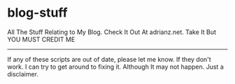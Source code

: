 # blog-stuff
All The Stuff Relating to My Blog. Check It Out At adrianz.net. Take It But YOU MUST CREDIT ME

***

If any of these scripts are out of date, please let me know. If they don't work. I can try to get around to fixing it. Although It may not happen. Just a disclaimer.
